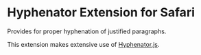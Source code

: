 Hyphenator Extension for Safari
===============================

Provides for proper hyphenation of justified paragraphs.

This extension makes extensive use of [Hyphenator.js](http://code.google.com/p/hyphenator/).